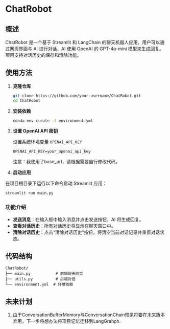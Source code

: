 # ChatRobot 

## 概述

ChatRobot 是一个基于 Streamlit 和 LangChain 的聊天机器人应用。用户可以通过网页界面与 AI 进行对话，AI 使用 OpenAI 的 GPT-4o-mini 模型来生成回复。项目支持对话历史的保存和清除功能。

## 使用方法

1. **克隆仓库**

   ```bash
   git clone https://github.com/your-username/ChatRobot.git
   cd ChatRobot
   ```


2. **安装依赖**

   ```bash
   conda env create -f environment.yml
   ```

3. **设置 OpenAI API 密钥**

   设置系统环境变量 `OPENAI_API_KEY`

   ```plaintext
   OPENAI_API_KEY=your_openai_api_key
   ```
   注意：我使用了base_url，请根据需要自行修改代码。 


4.  **启动应用**

   在项目根目录下运行以下命令启动 Streamlit 应用：

   ```bash
   streamlit run main.py
   ```


### 功能介绍

- **发送消息**：在输入框中输入消息并点击发送按钮，AI 将生成回复。
- **查看对话历史**：所有对话历史将显示在聊天窗口中。
- **清除对话历史**：点击“清除对话历史”按钮，将清空当前对话记录并重置对话状态。

## 代码结构

```
ChatRobot/
├── main.py           # 前端聊天网页
├── utils.py          # 后端对话
└── environment.yml  # 环境依赖
```




## 未来计划
1. 由于ConversationBufferMemory与ConversationChain预见将要在未来版本弃用，下一步将想办法将项目记忆迁移到LangGrahph.


